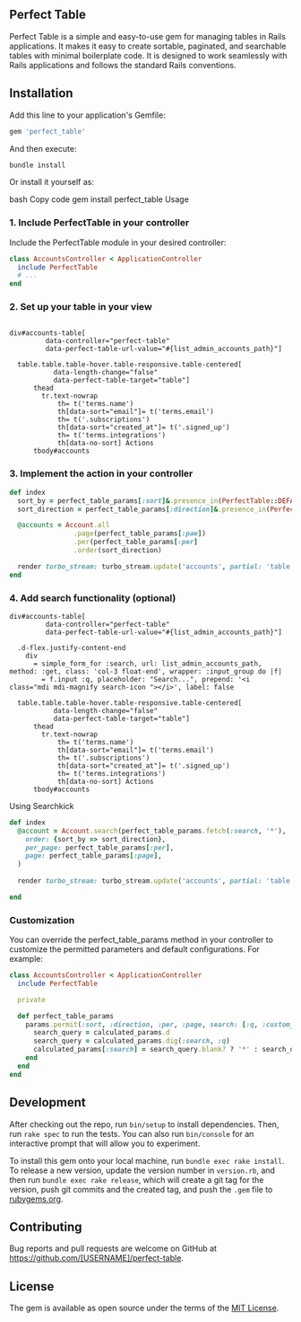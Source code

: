 ## Perfect Table

Perfect Table is a simple and easy-to-use gem for managing tables in Rails applications. It makes it easy to create sortable, paginated, and searchable tables with minimal boilerplate code. It is designed to work seamlessly with Rails applications and follows the standard Rails conventions.

## Installation

Add this line to your application's Gemfile:

```ruby
gem 'perfect_table'
```

And then execute:

```bash
bundle install
```
Or install it yourself as:

bash
Copy code
gem install perfect_table
Usage

### 1. Include PerfectTable in your controller
Include the PerfectTable module in your desired controller:

```ruby
class AccountsController < ApplicationController
  include PerfectTable
  # ...
end
```

### 2. Set up your table in your view
```slim

div#accounts-table[
         data-controller="perfect-table"
         data-perfect-table-url-value="#{list_admin_accounts_path}"]

  table.table.table-hover.table-responsive.table-centered[
           data-length-change="false"
           data-perfect-table-target="table"]
      thead
        tr.text-nowrap
            th= t('terms.name')
            th[data-sort="email"]= t('terms.email')
            th= t('.subscriptions')
            th[data-sort="created_at"]= t('.signed_up')
            th= t('terms.integrations')
            th[data-no-sort] Actions
      tbody#accounts
```

### 3. Implement the action in your controller
```ruby
def index
  sort_by = perfect_table_params[:sort]&.presence_in(PerfectTable::DEFAULT_SORT_FIELDS) || "name"
  sort_direction = perfect_table_params[:direction]&.presence_in(PerfectTable::DEFAULT_SORT_DIRECTIONS) || "asc"

  @accounts = Account.all
                .page(perfect_table_params[:pae])
                .per(perfect_table_params[:per]
                .order(sort_direction)

  render turbo_stream: turbo_stream.update('accounts', partial: 'table')
end
```

### 4. Add search functionality (optional)

```slim
div#accounts-table[
         data-controller="perfect-table"
         data-perfect-table-url-value="#{list_admin_accounts_path}"]

  .d-flex.justify-content-end
    div
      = simple_form_for :search, url: list_admin_accounts_path, method: :get, class: 'col-3 float-end', wrapper: :input_group do |f|
        = f.input :q, placeholder: "Search...", prepend: '<i class="mdi mdi-magnify search-icon "></i>', label: false

  table.table.table-hover.table-responsive.table-centered[
           data-length-change="false"
           data-perfect-table-target="table"]
      thead
        tr.text-nowrap
            th= t('terms.name')
            th[data-sort="email"]= t('terms.email')
            th= t('.subscriptions')
            th[data-sort="created_at"]= t('.signed_up')
            th= t('terms.integrations')
            th[data-no-sort] Actions
      tbody#accounts
```

Using Searchkick

```ruby
def index
  @account = Account.search(perfect_table_params.fetch(:search, '*'), 
    order: {sort_by => sort_direction},
    per_page: perfect_table_params[:per],
    page: perfect_table_params[:page],
  )
  
  render turbo_stream: turbo_stream.update('accounts', partial: 'table')

end

```

### Customization

You can override the perfect_table_params method in your controller to customize the permitted parameters and default configurations. For example:

```ruby
class AccountsController < ApplicationController
  include PerfectTable

  private

  def perfect_table_params
    params.permit(:sort, :direction, :per, :page, search: [:q, :custom_field]).tap do |calculated_params|
      search_query = calculated_params.d
      search_query = calculated_params.dig(:search, :q)
      calculated_params[:search] = search_query.blank? ? '*' : search_query
    end
  end
end
```

## Development

After checking out the repo, run `bin/setup` to install dependencies. Then, run `rake spec` to run the tests. You can also run `bin/console` for an interactive prompt that will allow you to experiment.

To install this gem onto your local machine, run `bundle exec rake install`. To release a new version, update the version number in `version.rb`, and then run `bundle exec rake release`, which will create a git tag for the version, push git commits and the created tag, and push the `.gem` file to [rubygems.org](https://rubygems.org).

## Contributing

Bug reports and pull requests are welcome on GitHub at https://github.com/[USERNAME]/perfect-table.

## License

The gem is available as open source under the terms of the [MIT License](https://opensource.org/licenses/MIT).
